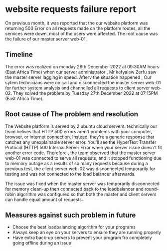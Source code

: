 # website requests failure report
On previous month, it was reported that the our website platform was returning 500 Error on all requests made on the platform routes, all the services were down.  most of the users were affected. The root cause was the failure of our master server web-01.

## Timeline
The error was realized on monday 26th December 2022 at  09:30AM hours (East Africa Time) when our server administrator , Mr kefyalew Zerfu saw the master server lagging in speed. Afterv the situation happened , Our sytem technicians were on  call and  disconnected the master server web-01 for further system analysis and channelled all requests to client server web-02. They solved the  problem by Tuesday 27th December 2022  at 07:15PM  (East Africa Time).

## Root cause of The problem and resolution
The Website platform is served by 2 ubuntu cloud servers. technically our team belives that  HTTP 500 errors aren't problems with your computer, browser, or internet connection. Instead, they're a generic response that catches any unexplainable server error. You'll see the HyperText Transfer Protocol (HTTP) 500 Internal Server Error when your server issue doesn't fit another error code. Therefore , the team observed that the master server web-01 was connected to serve all requests, and it stopped functioning due to memory outage as a results of so many requests because during a previous test, the client server web-02 was disconnected temporarily for testing and was not connected to the load balancer afterwards. 


The issue was fixed when the master server was temporarily disconnected for memory clean-up then connected back to the loadbalancer and round-robin algorithm was configured so that both the master and client servers can handle equal amount of requests.

## Measures against such problem in future
- Choose the best loadbalancing algorithm for your programs
- Always keep an eye on your servers to ensure they are running properly
- Have extra back-up servers to prevent your program fro completely going offline during an issue
